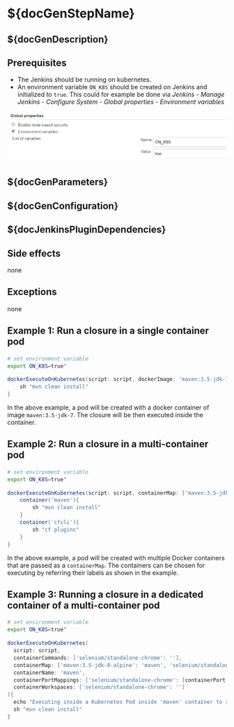 # ${docGenStepName}

## ${docGenDescription}

## Prerequisites

* The Jenkins should be running on kubernetes.
* An environment variable `ON_K8S` should be created on Jenkins and initialized to `true`. This could for example be done via _Jenkins_ - _Manage Jenkins_ - _Configure System_ - _Global properties_ - _Environment variables_

![Jenkins environment variable configuration](../images/k8s_env.png)

## ${docGenParameters}

## ${docGenConfiguration}

## ${docJenkinsPluginDependencies}

## Side effects

none

## Exceptions

none

## Example 1: Run a closure in a single container pod

```sh
# set environment variable
export ON_K8S=true"
```

```groovy
dockerExecuteOnKubernetes(script: script, dockerImage: 'maven:3.5-jdk-7'){
    sh "mvn clean install"
}
```

In the above example, a pod will be created with a docker container of image `maven:3.5-jdk-7`. The closure will be then executed inside the container.

## Example 2: Run a closure in a multi-container pod

```sh
# set environment variable
export ON_K8S=true"
```

```groovy
dockerExecuteOnKubernetes(script: script, containerMap: ['maven:3.5-jdk-8-alpine': 'maven', 'ppiper/cf-cli:6': 'cfcli']){
    container('maven'){
        sh "mvn clean install"
    }
    container('cfcli'){
        sh "cf plugins"
    }
}
```

In the above example, a pod will be created with multiple Docker containers that are passed as a `containerMap`. The containers can be chosen for executing by referring their labels as shown in the example.

## Example 3: Running a closure in a dedicated container of a multi-container pod

```sh
# set environment variable
export ON_K8S=true"
```

```groovy
dockerExecuteOnKubernetes(
  script: script,
  containerCommands: ['selenium/standalone-chrome': ''],
  containerMap: ['maven:3.5-jdk-8-alpine': 'maven', 'selenium/standalone-chrome': 'selenium'],
  containerName: 'maven',
  containerPortMappings: ['selenium/standalone-chrome': [containerPort: 4444, hostPort: 4444]]
  containerWorkspaces: ['selenium/standalone-chrome': '']
){
  echo "Executing inside a Kubernetes Pod inside 'maven' container to run Selenium tests"
  sh "mvn clean install"
}
```
